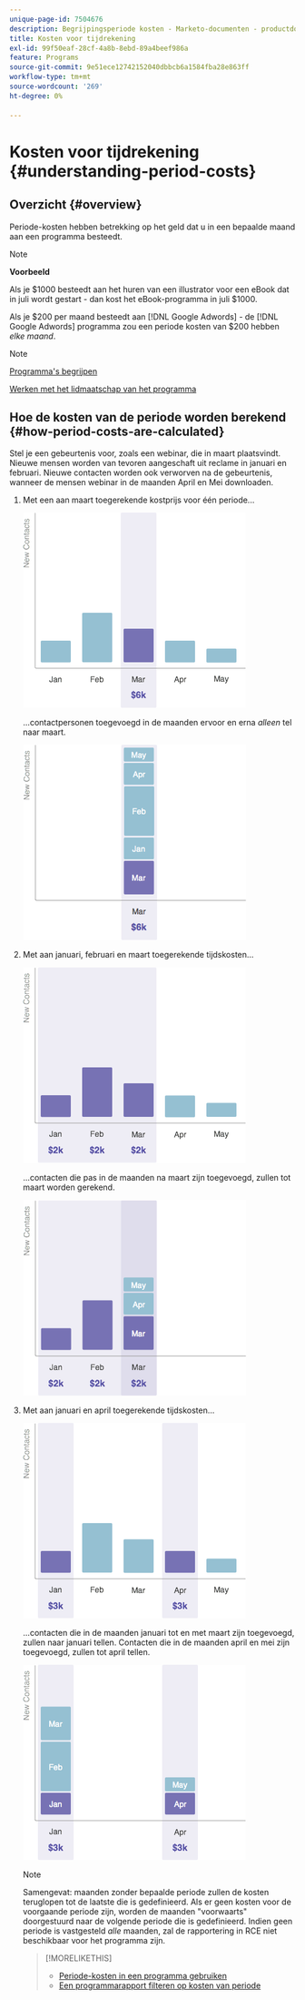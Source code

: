 ```yaml
---
unique-page-id: 7504676
description: Begrijpingsperiode kosten - Marketo-documenten - productdocumentatie
title: Kosten voor tijdrekening
exl-id: 99f50eaf-28cf-4a8b-8ebd-89a4beef986a
feature: Programs
source-git-commit: 9e51ece12742152040dbbcb6a1584fba28e863ff
workflow-type: tm+mt
source-wordcount: '269'
ht-degree: 0%

---
```


# Kosten voor tijdrekening {#understanding-period-costs}

## Overzicht {#overview}

Periode-kosten hebben betrekking op het geld dat u in een bepaalde maand aan een programma besteedt.

>[!NOTE]
>
>**Voorbeeld**
>
>Als je $1000 besteedt aan het huren van een illustrator voor een eBook dat in juli wordt gestart - dan kost het eBook-programma in juli $1000.
>
>Als je $200 per maand besteedt aan [!DNL Google Adwords] - de [!DNL Google Adwords] programma zou een periode kosten van $200 hebben _elke maand_.

>[!NOTE]
>
>[Programma&#39;s begrijpen](/help/marketo/product-docs/core-marketo-concepts/programs/creating-programs/understanding-programs.md)
>
>[Werken met het lidmaatschap van het programma](/help/marketo/product-docs/core-marketo-concepts/programs/creating-programs/understanding-program-membership.md)

## Hoe de kosten van de periode worden berekend {#how-period-costs-are-calculated}

Stel je een gebeurtenis voor, zoals een webinar, die in maart plaatsvindt. Nieuwe mensen worden van tevoren aangeschaft uit reclame in januari en februari. Nieuwe contacten worden ook verworven na de gebeurtenis, wanneer de mensen webinar in de maanden April en Mei downloaden.

1. Met een aan maart toegerekende kostprijs voor één periode...

   ![](assets/graph1.png)

   ...contactpersonen toegevoegd in de maanden ervoor en erna *alleen* tel naar maart.

   ![](assets/graph2.png)

1. Met aan januari, februari en maart toegerekende tijdskosten...

   ![](assets/graph3.png)

   ...contacten die pas in de maanden na maart zijn toegevoegd, zullen tot maart worden gerekend.

   ![](assets/graph4.png)

1. Met aan januari en april toegerekende tijdskosten...

   ![](assets/graph5.png)

   ...contacten die in de maanden januari tot en met maart zijn toegevoegd, zullen naar januari tellen. Contacten die in de maanden april en mei zijn toegevoegd, zullen tot april tellen.

   ![](assets/graph6.png)

   >[!NOTE]
   >
   >Samengevat: maanden zonder bepaalde periode zullen de kosten teruglopen tot de laatste die is gedefinieerd. Als er geen kosten voor de voorgaande periode zijn, worden de maanden &quot;voorwaarts&quot; doorgestuurd naar de volgende periode die is gedefinieerd. Indien geen periode is vastgesteld _alle_ maanden, zal de rapportering in RCE niet beschikbaar voor het programma zijn.

   >[!MORELIKETHIS]
   >
   >* [Periode-kosten in een programma gebruiken](/help/marketo/product-docs/core-marketo-concepts/programs/working-with-programs/using-period-costs-in-a-program.md)
   >* [Een programmarapport filteren op kosten van periode](/help/marketo/product-docs/core-marketo-concepts/programs/program-performance-report/filter-a-program-report-by-period-cost.md)

